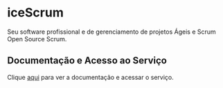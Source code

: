 # iceScrum

Seu software profissional e de gerenciamento de projetos Ágeis e Scrum Open Source Scrum.

## Documentação e Acesso ao Serviço

Clique [aqui](https://www.icescrum.com) para ver a documentação e acessar o serviço.
